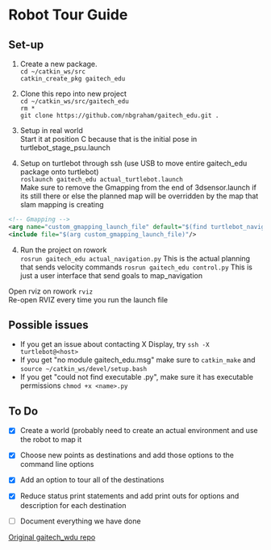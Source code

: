 # Robot Tour Guide
## Set-up
1. Create a new package.  
`cd ~/catkin_ws/src`  
`catkin_create_pkg gaitech_edu`  

2. Clone this repo into new project  
  `cd ~/catkin_ws/src/gaitech_edu`  
  `rm *`  
  `git clone https://github.com/nbgraham/gaitech_edu.git .`  

3. Setup in real world  
  Start it at position C because that is the initial pose in turtlebot_stage_psu.launch

3. Setup on turtlebot through ssh (use USB to move entire gaitech_edu package onto turtlebot)  
  `roslaunch gaitech_edu actual_turtlebot.launch`  
  Make sure to remove the Gmapping from the end of 3dsensor.launch if its still there or else the planned map will be overridden by the map that slam mapping is creating  
  ```xml
  <!-- Gmapping -->
  <arg name="custom_gmapping_launch_file" default="$(find turtlebot_navigation)/launch/includes/gmapping/$(arg 3d_sensor)_gmapping.launch.xml"/>
  <include file="$(arg custom_gmapping_launch_file)"/>
  ```

4. Run the project on rowork  
  `rosrun gaitech_edu actual_navigation.py` This is the actual planning that sends velocity commands
  `rosrun gaitech_edu control.py` This is just a user interface that send goals to map_navigation

  Open rviz on rowork `rviz`  
  Re-open RVIZ every time you run the launch file

## Possible issues
 - If you get an issue about contacting X Display, try `ssh -X turtlebot@<host>`  
 - If you get "no module gaitech_edu.msg" make sure to `catkin_make` and `source ~/catkin_ws/devel/setup.bash`  
 - If you get "could not find executable <name>.py", make sure it has executable permissions `chmod +x <name>.py`

## To Do
 - [x] Create a world (probably need to create an actual environment and use the robot to map it
 - [x] Choose new points as destinations and add those options to the command line options
 - [x] Add an option to tour all of the destinations
 - [x] Reduce status print statements and add print outs for options and description for each destination
 - [ ] Document everything we have done


 [Original gaitech_wdu repo](https://github.com/aniskoubaa/gaitech_edu)  
